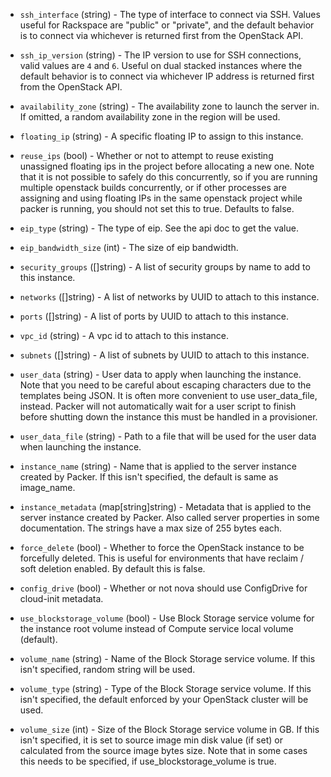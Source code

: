 <!-- Code generated from the comments of the RunConfig struct in huaweicloud/run_config.go; DO NOT EDIT MANUALLY -->

-   `ssh_interface` (string) - The type of interface to connect via SSH. Values useful for Rackspace
    are "public" or "private", and the default behavior is to connect via
    whichever is returned first from the OpenStack API.
    
-   `ssh_ip_version` (string) - The IP version to use for SSH connections, valid values are `4` and `6`.
    Useful on dual stacked instances where the default behavior is to
    connect via whichever IP address is returned first from the OpenStack
    API.
    
-   `availability_zone` (string) - The availability zone to launch the server in.
    If omitted, a random availability zone in the region will be used.
    
-   `floating_ip` (string) - A specific floating IP to assign to this instance.
    
-   `reuse_ips` (bool) - Whether or not to attempt to reuse existing unassigned floating ips in
    the project before allocating a new one. Note that it is not possible to
    safely do this concurrently, so if you are running multiple openstack
    builds concurrently, or if other processes are assigning and using
    floating IPs in the same openstack project while packer is running, you
    should not set this to true. Defaults to false.
    
-   `eip_type` (string) - The type of eip. See the api doc to get the value.
    
-   `eip_bandwidth_size` (int) - The size of eip bandwidth.
    
-   `security_groups` ([]string) - A list of security groups by name to add to this instance.
    
-   `networks` ([]string) - A list of networks by UUID to attach to this instance.
    
-   `ports` ([]string) - A list of ports by UUID to attach to this instance.
    
-   `vpc_id` (string) - A vpc id to attach to this instance.
    
-   `subnets` ([]string) - A list of subnets by UUID to attach to this instance.
    
-   `user_data` (string) - User data to apply when launching the instance. Note that you need to be
    careful about escaping characters due to the templates being JSON. It is
    often more convenient to use user_data_file, instead. Packer will not
    automatically wait for a user script to finish before shutting down the
    instance this must be handled in a provisioner.
    
-   `user_data_file` (string) - Path to a file that will be used for the user data when launching the
    instance.
    
-   `instance_name` (string) - Name that is applied to the server instance created by Packer. If this
    isn't specified, the default is same as image_name.
    
-   `instance_metadata` (map[string]string) - Metadata that is applied to the server instance created by Packer. Also
    called server properties in some documentation. The strings have a max
    size of 255 bytes each.
    
-   `force_delete` (bool) - Whether to force the OpenStack instance to be forcefully deleted. This
    is useful for environments that have reclaim / soft deletion enabled. By
    default this is false.
    
-   `config_drive` (bool) - Whether or not nova should use ConfigDrive for cloud-init metadata.
    
-   `use_blockstorage_volume` (bool) - Use Block Storage service volume for the instance root volume instead of
    Compute service local volume (default).
    
-   `volume_name` (string) - Name of the Block Storage service volume. If this isn't specified,
    random string will be used.
    
-   `volume_type` (string) - Type of the Block Storage service volume. If this isn't specified, the
    default enforced by your OpenStack cluster will be used.
    
-   `volume_size` (int) - Size of the Block Storage service volume in GB. If this isn't specified,
    it is set to source image min disk value (if set) or calculated from the
    source image bytes size. Note that in some cases this needs to be
    specified, if use_blockstorage_volume is true.
    
